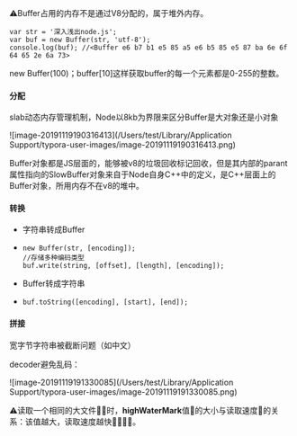 ⚠️Buffer占用的内存不是通过V8分配的，属于堆外内存。

```node
var str = '深入浅出node.js';
var buf = new Buffer(str, 'utf-8');
console.log(buf); //<Buffer e6 b7 b1 e5 85 a5 e6 b5 85 e5 87 ba 6e 6f 64 65 2e 6a 73>
```

new Buffer(100)；buffer[10]这样获取buffer的每一个元素都是0-255的整数。



#### 分配

slab动态内存管理机制，Node以8kb为界限来区分Buffer是大对象还是小对象

![image-20191119190316413](/Users/test/Library/Application Support/typora-user-images/image-20191119190316413.png)

Buffer对象都是JS层面的，能够被v8的垃圾回收标记回收，但是其内部的parant属性指向的SlowBuffer对象来自于Node自身C++中的定义，是C++层面上的Buffer对象，所用内存不在v8的堆中。



#### 转换

- 字符串转成Buffer

- ```node
  new Buffer(str, [encoding]);
  //存储多种编码类型
  buf.write(string, [offset], [length], [encoding]);
  ```

- Buffer转成字符串

- ```node
  buf.toString([encoding], [start], [end]);
  ```



#### 拼接

宽字节字符串被截断问题（如中文）

decoder避免乱码：

![image-20191119191330085](/Users/test/Library/Application Support/typora-user-images/image-20191119191330085.png)

⚠️读取一个相同的大文件􏰧􏰨时，**highWaterMark**值􏰈的大小与读取速度􏶰的关系：该值越大，读取速度越快􏶯􏶰􏳊􏶲。 

